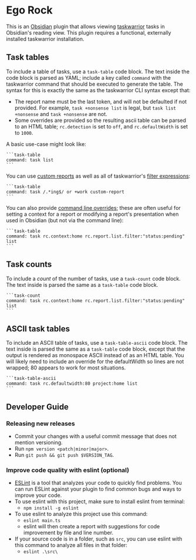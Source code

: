 # Ego Rock

This is an [Obsidian](https://obsidian.md) plugin that allows viewing [taskwarrior](https://taskwarrior.org/) tasks in Obsidian's reading view. This plugin requires a functional, externally installed taskwarrior installation.

## Task tables
To include a table of tasks, use a `task-table` code block. The text inside the code block is parsed as YAML; include a key called `command` with the taskwarrior command that should be executed to generate the table. The syntax for this is exactly the same as the taskwarrior CLI syntax except that:

- The report name must be the last token, and will not be defaulted if not provided. For example, `task +nonsense list` is legal, but `task list +nonsense` and `task +nonsense` are not.
- Some overrides are provided so the resulting ascii table can be parsed to an HTML table; `rc.detection` is set to `off`, and `rc.defaultWidth` is set to `1000`.

A basic use-case might look like:
````
```task-table
command: task list
```
````

You can use [custom reports](https://taskwarrior.org/docs/report/#custom-reports) as well as all of taskwarrior's [filter expressions](https://taskwarrior.org/docs/filter/):
````
```task-table
command: task /.*ing$/ or +work custom-report
```
````

You can also provide [command line overrides](https://taskwarrior.org/docs/configuration/#command-line-override); these are often useful for setting a context for a report or modifying a report's presentation when used in Obsidian (but not via the command line):
````
```task-table
command: task rc.context:home rc.report.list.filter:"status:pending" list
```
````

## Task counts
To include a _count_ of the number of tasks, use a `task-count` code block. The text inside is parsed the same as a `task-table` code block.
````
```task-count
command: task rc.context:home rc.report.list.filter:"status:pending" list
```
````

## ASCII task tables
To include an ASCII table of tasks, use a `task-table-ascii` code block. The text inside is parsed the same as a `task-table` code block, except that the output is rendered as monospace ASCII instead of as an HTML table. You will likely need to include an override for the defaultWidth so lines are not wrapped; 80 appears to work for most situations.
````
```task-table-ascii
command: task rc.defaultwidth:80 project:home list
```
````

## Developer Guide
### Releasing new releases
- Commit your changes with a useful commit message that does not mention versioning.
- Run `npm version <patch|minor|major>`.
- Run `git push && git push $VERSION_TAG`.

### Improve code quality with eslint (optional)
- [ESLint](https://eslint.org/) is a tool that analyzes your code to quickly find problems. You can run ESLint against your plugin to find common bugs and ways to improve your code.
- To use eslint with this project, make sure to install eslint from terminal:
  - `npm install -g eslint`
- To use eslint to analyze this project use this command:
  - `eslint main.ts`
  - eslint will then create a report with suggestions for code improvement by file and line number.
- If your source code is in a folder, such as `src`, you can use eslint with this command to analyze all files in that folder:
  - `eslint .\src\`
